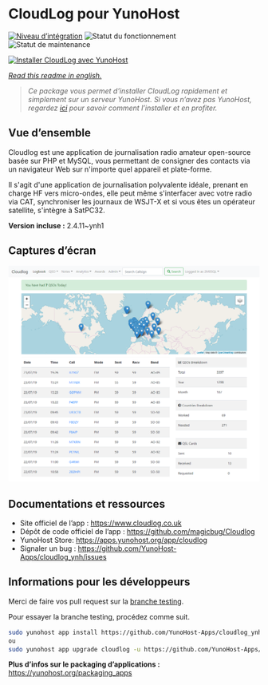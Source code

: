 <!--
N.B.: This README was automatically generated by https://github.com/YunoHost/apps/tree/master/tools/README-generator
It shall NOT be edited by hand.
-->

# CloudLog pour YunoHost

[![Niveau d’intégration](https://dash.yunohost.org/integration/cloudlog.svg)](https://dash.yunohost.org/appci/app/cloudlog) ![Statut du fonctionnement](https://ci-apps.yunohost.org/ci/badges/cloudlog.status.svg) ![Statut de maintenance](https://ci-apps.yunohost.org/ci/badges/cloudlog.maintain.svg)

[![Installer CloudLog avec YunoHost](https://install-app.yunohost.org/install-with-yunohost.svg)](https://install-app.yunohost.org/?app=cloudlog)

*[Read this readme in english.](./README.md)*

> *Ce package vous permet d’installer CloudLog rapidement et simplement sur un serveur YunoHost.
Si vous n’avez pas YunoHost, regardez [ici](https://yunohost.org/#/install) pour savoir comment l’installer et en profiter.*

## Vue d’ensemble

Cloudlog est une application de journalisation radio amateur open-source basée sur PHP et MySQL, vous permettant de consigner des contacts via un navigateur Web sur n'importe quel appareil et plate-forme.

Il s'agit d'une application de journalisation polyvalente idéale, prenant en charge HF vers micro-ondes, elle peut même s'interfacer avec votre radio via CAT, synchroniser les journaux de WSJT-X et si vous êtes un opérateur satellite, s'intègre à SatPC32.

**Version incluse :** 2.4.11~ynh1

## Captures d’écran

![Capture d’écran de CloudLog](./doc/screenshots/screenshot.png)

## Documentations et ressources

* Site officiel de l’app : <https://www.cloudlog.co.uk>
* Dépôt de code officiel de l’app : <https://github.com/magicbug/Cloudlog>
* YunoHost Store: <https://apps.yunohost.org/app/cloudlog>
* Signaler un bug : <https://github.com/YunoHost-Apps/cloudlog_ynh/issues>

## Informations pour les développeurs

Merci de faire vos pull request sur la [branche testing](https://github.com/YunoHost-Apps/cloudlog_ynh/tree/testing).

Pour essayer la branche testing, procédez comme suit.

``` bash
sudo yunohost app install https://github.com/YunoHost-Apps/cloudlog_ynh/tree/testing --debug
ou
sudo yunohost app upgrade cloudlog -u https://github.com/YunoHost-Apps/cloudlog_ynh/tree/testing --debug
```

**Plus d’infos sur le packaging d’applications :** <https://yunohost.org/packaging_apps>